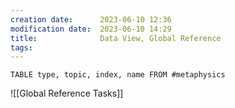 ```yaml
---
creation date:		2023-06-10 12:36
modification date:	2023-06-10 14:29
title: 				Data View, Global Reference
tags:
---
```

```dataview
TABLE type, topic, index, name FROM #metaphysics
```
![[Global Reference Tasks]]